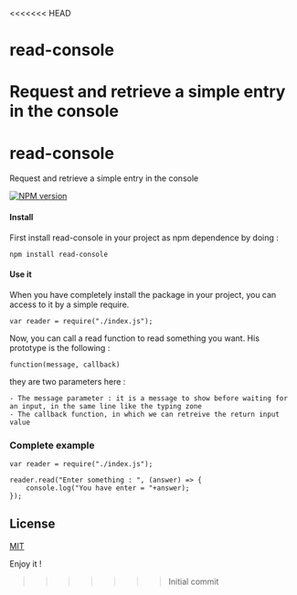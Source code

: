 <<<<<<< HEAD
# read-console
Request and retrieve a simple entry in the console
=======
# read-console
Request and retrieve a simple entry in the console

[![NPM version](https://img.shields.io/npm/v/read-console.svg)](https://www.npmjs.com/package/read-console)

#### Install 

First install read-console in your project as npm dependence by doing :

	npm install read-console


#### Use it

When you have completely install the package in your project, you can access to it by a simple require.

	var reader = require("./index.js");

Now, you can call a read function to read something you want. His prototype is the following :
	
	function(message, callback)

they are two parameters here :

	- The message parameter : it is a message to show before waiting for an input, in the same line like the typing zone
	- The callback function, in which we can retreive the return input value

### Complete example

	
	var reader = require("./index.js");

	reader.read("Enter something : ", (answer) => {
        console.log("You have enter = "+answer);
    });


## License

[MIT](LICENSE)


Enjoy it !
>>>>>>> Initial commit
